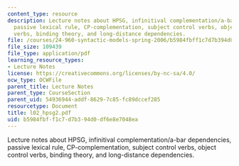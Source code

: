 ```yaml
---
content_type: resource
description: Lecture notes about HPSG, infinitival complementation/a-bar dependencies,
  passive lexical rule, CP-complementation, subject control verbs, object control
  verbs, binding theory, and long-distance dependencies.
file: /courses/24-960-syntactic-models-spring-2006/b5984fbff1c7d7b394d0df6e8e7048ea_l02_hpsg2.pdf
file_size: 109439
file_type: application/pdf
learning_resource_types:
- Lecture Notes
license: https://creativecommons.org/licenses/by-nc-sa/4.0/
ocw_type: OCWFile
parent_title: Lecture Notes
parent_type: CourseSection
parent_uid: 54936944-addf-8629-7c85-fc89dccef285
resourcetype: Document
title: l02_hpsg2.pdf
uid: b5984fbf-f1c7-d7b3-94d0-df6e8e7048ea
---
```

Lecture notes about HPSG, infinitival complementation/a-bar dependencies, passive lexical rule, CP-complementation, subject control verbs, object control verbs, binding theory, and long-distance dependencies.